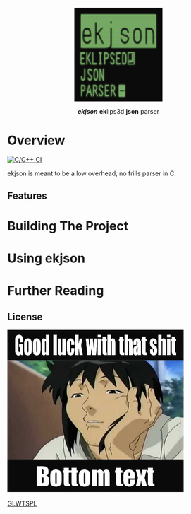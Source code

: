 <p align="center"><img align="center" width=200 src="docs/icon.png"/></p>
<p align="center"><b><i>ekjson</i></b>  <b>ek</b>lips3d <b>json</b> parser</p>

# Overview
[![C/C++ CI](https://github.com/wyatt-radkiewicz/ekjson/actions/workflows/test.yml/badge.svg)](https://github.com/wyatt-radkiewicz/ekjson/actions/workflows/test.yml)

ekjson is meant to be a low overhead, no frills parser in C. 

## Features


# Building The Project


# Using ekjson


# Further Reading


## License
<img width=400 src="docs/LICENSE.jpg"/>

[GLWTSPL](/LICENSE)
